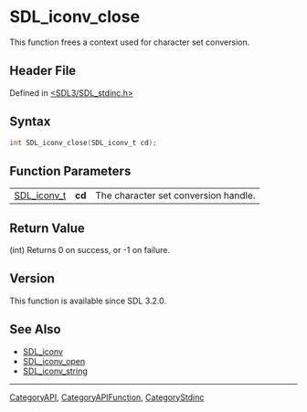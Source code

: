 # SDL_iconv_close

This function frees a context used for character set conversion.

## Header File

Defined in [<SDL3/SDL_stdinc.h>](https://github.com/libsdl-org/SDL/blob/main/include/SDL3/SDL_stdinc.h)

## Syntax

```c
int SDL_iconv_close(SDL_iconv_t cd);
```

## Function Parameters

|                            |        |                                      |
| -------------------------- | ------ | ------------------------------------ |
| [SDL_iconv_t](SDL_iconv_t) | **cd** | The character set conversion handle. |

## Return Value

(int) Returns 0 on success, or -1 on failure.

## Version

This function is available since SDL 3.2.0.

## See Also

- [SDL_iconv](SDL_iconv)
- [SDL_iconv_open](SDL_iconv_open)
- [SDL_iconv_string](SDL_iconv_string)






----
[CategoryAPI](CategoryAPI), [CategoryAPIFunction](CategoryAPIFunction), [CategoryStdinc](CategoryStdinc)

